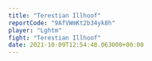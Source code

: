 ```yaml
---
title: "Terestian Illhoof"
reportCode: "9AfVWmKt2b34yk8h"
player: "Lghtm"
fight: "Terestian Illhoof"
date: 2021-10-09T12:54:48.063000+00:00
---
```

